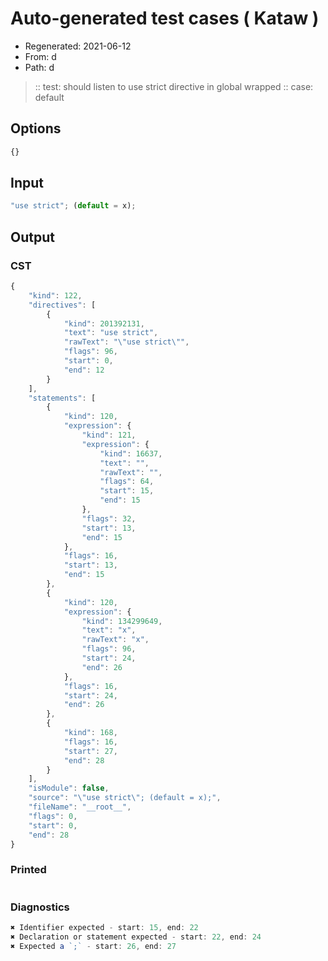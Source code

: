 # Auto-generated test cases ( Kataw )
- Regenerated: 2021-06-12
- From: d
- Path: d
> :: test: should listen to use strict directive in global wrapped
> :: case: default
## Options

`````js
{}
`````
## Input

`````js
"use strict"; (default = x);
`````
## Output

### CST

```javascript
{
    "kind": 122,
    "directives": [
        {
            "kind": 201392131,
            "text": "use strict",
            "rawText": "\"use strict\"",
            "flags": 96,
            "start": 0,
            "end": 12
        }
    ],
    "statements": [
        {
            "kind": 120,
            "expression": {
                "kind": 121,
                "expression": {
                    "kind": 16637,
                    "text": "",
                    "rawText": "",
                    "flags": 64,
                    "start": 15,
                    "end": 15
                },
                "flags": 32,
                "start": 13,
                "end": 15
            },
            "flags": 16,
            "start": 13,
            "end": 15
        },
        {
            "kind": 120,
            "expression": {
                "kind": 134299649,
                "text": "x",
                "rawText": "x",
                "flags": 96,
                "start": 24,
                "end": 26
            },
            "flags": 16,
            "start": 24,
            "end": 26
        },
        {
            "kind": 168,
            "flags": 16,
            "start": 27,
            "end": 28
        }
    ],
    "isModule": false,
    "source": "\"use strict\"; (default = x);",
    "fileName": "__root__",
    "flags": 0,
    "start": 0,
    "end": 28
}
```

### Printed

```javascript

```

### Diagnostics

```javascript
✖ Identifier expected - start: 15, end: 22
✖ Declaration or statement expected - start: 22, end: 24
✖ Expected a `;` - start: 26, end: 27

```

